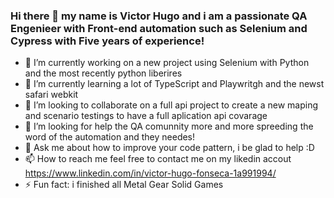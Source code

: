 ### Hi there 👋 my name is Victor Hugo and i am a passionate QA Engenieer with Front-end automation such as Selenium and Cypress with Five years of experience!

<!--
**Hugosan000/Hugosan000** is a ✨ _special_ ✨ repository because its `README.md` (this file) appears on your GitHub profile.

Here are some ideas to get you started:

- 🔭 I’m currently working on ...
- 🌱 I’m currently learning ...
- 👯 I’m looking to collaborate on ...
- 🤔 I’m looking for help with ...
- 💬 Ask me about ...
- 📫 How to reach me: ...
- 😄 Pronouns: ...
- ⚡ Fun fact: ...
-->




- 🔭 I’m currently working on a new project using Selenium with Python and the most recently python liberires 
- 🌱 I’m currently learning a lot of TypeScript and Playwritgh and the newst safari webkit
- 👯 I’m looking to collaborate on a full api project to create a new maping and scenario testings to have a full aplication api covarage 
- 🤔 I’m looking for help the QA comunnity more and more spreeding the word of the automation and they needes!
- 💬 Ask me about how to improve your code pattern, i be glad to help :D
- 📫 How to reach me feel free to contact me on my likedin accout https://www.linkedin.com/in/victor-hugo-fonseca-1a991994/
- ⚡ Fun fact: i finished all Metal Gear Solid Games 
